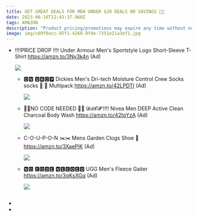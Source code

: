 ```yaml
---
title: GET GREAT DEALS FOR MEN UNDER $20 DEALS ND SAVINGS 💸💸
date: 2023-06-16T12:43:37.960Z
tags: AMAZON
description: "Product pricing/promotions may expire any time without notice. "
image: img/c69f0acc-95f1-4266-9fde-7351e21a3ef1.jpg
---
```

* ‼️‼️PRICE DROP ‼️‼️
  Under Armour Men's Sportstyle Logo Short-Sleeve T-Shirt
  https://amzn.to/3Ny3k4n (Ad)<!--StartFragment-->

  ![](https://m.media-amazon.com/images/I/715rxYtGhGL._AC_SL1500_.jpg)

  * 🅾🅽 🅳🆁🅾🅿
    Dickies Men's Dri-tech Moisture Control Crew Socks socks 🧦 🧦 Multipack
    https://amzn.to/42LPDTI (Ad)<!--StartFragment-->

    ![](https://m.media-amazon.com/images/I/A1anOWw13iL._AC_UL1500_.jpg)

    <!--EndFragment-->
  * 🚫🚫NO CODE NEEDED 🚫🚫
    𝓓ℛ𝓞𝓟 ‼️‼️
    Nivea Men DEEP Active Clean Charcoal Body Wash
    https://amzn.to/42IqYzA (Ad)<!--StartFragment-->

    ![](https://m.media-amazon.com/images/I/81APIMD5vML._SL1500_.jpg)

    <!--EndFragment-->
  * C-O-U-P-O-N ✂️✂️
    Mens Garden Clogs Shoe 👟
    https://amzn.to/3XaePlK (Ad)<!--StartFragment-->

    ![](https://m.media-amazon.com/images/I/61Mg5W1cGiL._AC_UL1500_.jpg)

    <!--EndFragment-->
  * 🅽🅾 🅲🅾🅳🅴 🅽🅴🅴🅳🅴🅳
    UGG Men's Fleece Gaiter
    https://amzn.to/3qKsXGq (Ad)<!--StartFragment-->

    ![](https://m.media-amazon.com/images/I/81N3I7RNFhL._AC_UL1500_.jpg)

    <!--EndFragment-->

  ![]()
*
*